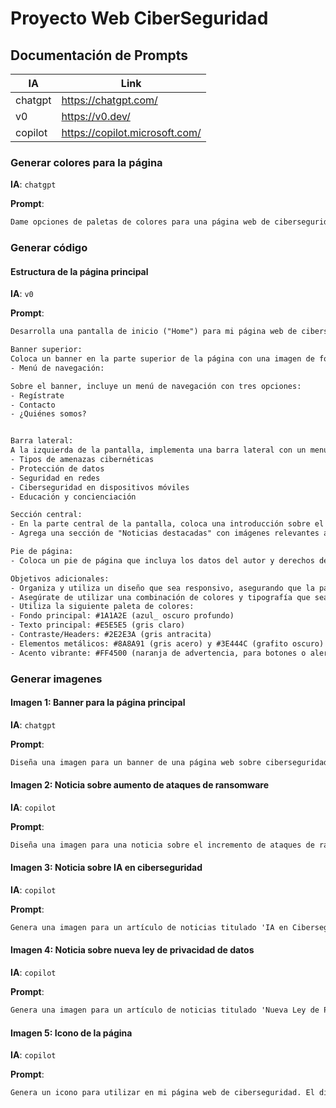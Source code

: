 # Proyecto Web CiberSeguridad

## Documentación de Prompts

| IA            | Link                              |
|---------------|-----------------------------------|
| chatgpt       | https://chatgpt.com/              |
| v0            | https://v0.dev/                   |
| copilot       | https://copilot.microsoft.com/    |

### Generar colores para la página

**IA**: `chatgpt`

**Prompt**:
```txt
Dame opciones de paletas de colores para una página web de ciberseguridad, con una combinación que transmita confianza, profesionalismo y modernidad. Incluye tonos oscuros y metálicos para un estilo tecnológico, además de acentos en colores vibrantes que sugieran alerta o seguridad.
```

### Generar código

#### Estructura de la página principal

**IA**: `v0`

**Prompt**:
```txt
Desarrolla una pantalla de inicio ("Home") para mi página web de ciberseguridad, usando HTML, CSS y JavaScript como tecnologías principales. La pantalla debe incluir los siguientes elementos:

Banner superior:
Coloca un banner en la parte superior de la página con una imagen de fondo relacionada con la ciberseguridad.
- Menú de navegación:

Sobre el banner, incluye un menú de navegación con tres opciones:
- Regístrate
- Contacto
- ¿Quiénes somos?


Barra lateral:
A la izquierda de la pantalla, implementa una barra lateral con un menú de cinco tópicos destacados. Los tópicos deben ser:
- Tipos de amenazas cibernéticas
- Protección de datos
- Seguridad en redes
- Ciberseguridad en dispositivos móviles
- Educación y concienciación

Sección central:
- En la parte central de la pantalla, coloca una introducción sobre el tema principal, que es la ciberseguridad.
- Agrega una sección de "Noticias destacadas" con imágenes relevantes a cada noticia.

Pie de página:
- Coloca un pie de página que incluya los datos del autor y derechos de autor de la página.

Objetivos adicionales:
- Organiza y utiliza un diseño que sea responsivo, asegurando que la pantalla se vea bien en dispositivos móviles y de escritorio.
- Asegúrate de utilizar una combinación de colores y tipografía que sea profesional y esté en línea con la temática de ciberseguridad.
- Utiliza la siguiente paleta de colores:
- Fondo principal: #1A1A2E (azul_ oscuro profundo)
- Texto principal: #E5E5E5 (gris claro)
- Contraste/Headers: #2E2E3A (gris antracita)
- Elementos metálicos: #8A8A91 (gris acero) y #3E444C (grafito oscuro)
- Acento vibrante: #FF4500 (naranja de advertencia, para botones o alertas)
```

### Generar imagenes

#### Imagen 1: Banner para la página principal

**IA**: `chatgpt`

**Prompt**:
```txt
Diseña una imagen para un banner de una página web sobre ciberseguridad. El fondo debe ser oscuro, en tonos de azul o negro, con patrones sutiles de circuitos o códigos binarios que representen el mundo digital. En el centro, coloca un símbolo de candado o escudo luminoso para representar la protección y seguridad de datos. Agrega líneas o formas abstractas que sugieran conexiones de red y flujos de datos encriptados, transmitiendo un ambiente de alta tecnología. La estética debe ser moderna, profesional y confiable, usando una paleta de colores oscuros con detalles en azul brillante y blanco.
```

#### Imagen 2: Noticia sobre aumento de ataques de ransomware

**IA**: `copilot`

**Prompt**:
```txt
Diseña una imagen para una noticia sobre el incremento de ataques de ransomware. La imagen debe mostrar un fondo oscuro y sombrío, simbolizando la amenaza de los ciberataques. En el centro, coloca una representación de una pantalla de computadora con un mensaje de advertencia, como un candado rojo o una alerta de ransomware, con detalles en tonos rojos y negros que sugieran peligro. Alrededor, incluye elementos que representen el aumento en la frecuencia de los ataques, como gráficos o flechas ascendentes, para ilustrar el crecimiento del 150% en el último año. La estética debe transmitir una sensación de urgencia y ciberseguridad.
```

#### Imagen 3: Noticia sobre IA en ciberseguridad

**IA**: `copilot`

**Prompt**:
```txt
Genera una imagen para un artículo de noticias titulado 'IA en Ciberseguridad: Cómo la Inteligencia Artificial está Revolucionando la Ciberseguridad'. La imagen debe mostrar un entorno digital moderno, con elementos visuales que representen la ciberseguridad, como un candado, un escudo y códigos binarios. También incluye un símbolo de inteligencia artificial, como un cerebro digital o circuitos, integrándose con la temática de protección cibernética. El fondo puede ser una representación abstracta de una red o un paisaje urbano digitalizado, reflejando la conexión entre tecnología y seguridad.
```

#### Imagen 4: Noticia sobre nueva ley de privacidad de datos

**IA**: `copilot`

**Prompt**:
```txt
Genera una imagen para un artículo de noticias titulado 'Nueva Ley de Privacidad de Datos: El Gobierno Aprueba una Nueva Ley para Proteger la Privacidad de los Datos'. La imagen debe ilustrar un concepto de privacidad y protección de datos, mostrando elementos como un candado, un escudo y documentos con datos personales. Incorpora iconos de tecnología, como dispositivos móviles o computadoras, en un entorno digital. El fondo puede ser una representación simbólica de una balanza de justicia, destacando el equilibrio entre la seguridad y la privacidad, con un tono profesional y moderno.
```

#### Imagen 5: Icono de la página

**IA**: `copilot`

**Prompt**:
```txt
Genera un icono para utilizar en mi página web de ciberseguridad. El diseño debe ser simple y moderno, incorporando elementos que representen la ciberseguridad, como un candado, un escudo o una llave. Utiliza una paleta de colores que transmita confianza y seguridad, como tonos de azul y verde. El icono debe ser fácilmente reconocible y escalable, adecuado para diferentes tamaños, y debe transmitir una sensación de protección y confianza en el entorno digital.
```
